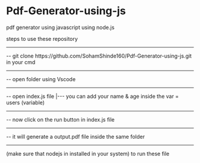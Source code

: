 # Pdf-Generator-using-js



pdf generator using javascript using node.js

steps to use these repository
<hr>
-- git clone https://github.com/SohamShinde160/Pdf-Generator-using-js.git in your cmd
<hr>
-- open folder using Vscode
<hr>
-- open index.js file 
 |--- you can add your name & age inside the var = users (variable)
<hr>
-- now click on the run button in index.js file 
<hr>
-- it will generate a output.pdf file inside the same folder 
<hr>
(make sure that nodejs in installed in your system) to run these file
